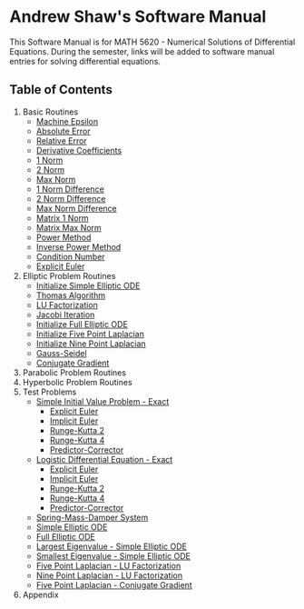 # Andrew Shaw's Software Manual

This Software Manual is for MATH 5620 - Numerical Solutions of Differential Equations. During the semester, links will be added to software manual entries for solving differential equations.

## Table of Contents

1. Basic Routines
    * [Machine Epsilon](https://andrewshaw15.github.io/MATH-5620/HW-1/machine-epsilon)
    * [Absolute Error](https://andrewshaw15.github.io/MATH-5620/HW-1/absolute-error)
    * [Relative Error](https://andrewshaw15.github.io/MATH-5620/HW-1/relative-error)
    * [Derivative Coefficients](https://andrewshaw15.github.io/MATH-5620/HW-2/derivative-coefficients)
    * [1 Norm](https://andrewshaw15.github.io/MATH-5620/HW-2/1-Norm)
    * [2 Norm](https://andrewshaw15.github.io/MATH-5620/HW-2/2-Norm)
    * [Max Norm](https://andrewshaw15.github.io/MATH-5620/HW-2/max-norm)
    * [1 Norm Difference](https://andrewshaw15.github.io/MATH-5620/HW-2/1-Norm-difference)
    * [2 Norm Difference](https://andrewshaw15.github.io/MATH-5620/HW-2/2-Norm-difference)
    * [Max Norm Difference](https://andrewshaw15.github.io/MATH-5620/HW-2/max-norm-difference)
    * [Matrix 1 Norm](https://andrewshaw15.github.io/MATH-5620/HW-3/matrix-1-norm)
    * [Matrix Max Norm](https://andrewshaw15.github.io/MATH-5620/HW-3/matrix-max-norm)
    * [Power Method](https://andrewshaw15.github.io/MATH-5620/HW-3/power-method)
    * [Inverse Power Method](https://andrewshaw15.github.io/MATH-5620/HW-3/inverse-power-method)
    * [Condition Number](https://andrewshaw15.github.io/MATH-5620/HW-3/condition-number)
    * [Explicit Euler](https://andrewshaw15.github.io/MATH-5620/HW-4/explicit-euler)
2. Elliptic Problem Routines
    * [Initialize Simple Elliptic ODE](https://andrewshaw15.github.io/MATH-5620/HW-2/initialize-simple-elliptic-ODE)
    * [Thomas Algorithm](https://andrewshaw15.github.io/MATH-5620/HW-2/thomas-algorithm)
    * [LU Factorization](https://andrewshaw15.github.io/MATH-5620/HW-2/LU-Factorization)
    * [Jacobi Iteration](https://andrewshaw15.github.io/MATH-5620/HW-2/Jacobi-Iteration)
    * [Initialize Full Elliptic ODE](https://andrewshaw15.github.io/MATH-5620/HW-2/initialize-full-elliptic-ODE)
    * [Initialize Five Point Laplacian](https://andrewshaw15.github.io/MATH-5620/HW-3/initialize-five-point-laplacian)
    * [Initialize Nine Point Laplacian](https://andrewshaw15.github.io/MATH-5620/HW-3/initialize-nine-point-laplacian)
    * [Gauss-Seidel](https://andrewshaw15.github.io/MATH-5620/HW-4/gauss-seidel)
    * [Conjugate Gradient](https://andrewshaw15.github.io/MATH-5620/HW-4/conjugate-gradient)
3. Parabolic Problem Routines
4. Hyperbolic Problem Routines
5. Test Problems
    * [Simple Initial Value Problem - Exact](https://andrewshaw15.github.io/MATH-5620/HW-5/simple-IVP-exact)
        * [Explicit Euler](https://andrewshaw15.github.io/MATH-5620/HW-5/simple-IVP-explicit-euler)
        * [Implicit Euler](https://andrewshaw15.github.io/MATH-5620/HW-5/simple-IVP-implicit-euler)
        * [Runge-Kutta 2](https://andrewshaw15.github.io/MATH-5620/HW-5/simple-IVP-RK2)
        * [Runge-Kutta 4](https://andrewshaw15.github.io/MATH-5620/HW-5/simple-IVP-RK4)
        * [Predictor-Corrector](https://andrewshaw15.github.io/MATH-5620/HW-5/simple-IVP-PC)
    * [Logistic Differential Equation - Exact](https://andrewshaw15.github.io/MATH-5620/HW-1/logistic-DE-exact)
        * [Explicit Euler](https://andrewshaw15.github.io/MATH-5620/HW-5/logistic-IVP-explicit-euler)
        * [Implicit Euler](https://andrewshaw15.github.io/MATH-5620/HW-5/logistic-IVP-implicit-euler)
        * [Runge-Kutta 2](https://andrewshaw15.github.io/MATH-5620/HW-5/logistic-IVP-RK2)
        * [Runge-Kutta 4](https://andrewshaw15.github.io/MATH-5620/HW-5/logistic-IVP-RK4)
        * [Predictor-Corrector](https://andrewshaw15.github.io/MATH-5620/HW-5/logistic-IVP-PC)
    * [Spring-Mass-Damper System](https://andrewshaw15.github.io/MATH-5620/HW-1/spring-mass-damper-exact)
    * [Simple Elliptic ODE](https://andrewshaw15.github.io/MATH-5620/HW-2/simple-elliptic-ODE)
    * [Full Elliptic ODE](https://andrewshaw15.github.io/MATH-5620/HW-2/full-elliptic-ODE)
    * [Largest Eigenvalue - Simple Elliptic ODE](https://andrewshaw15.github.io/MATH-5620/HW-3/power-method-simple-elliptic-ODE)
    * [Smallest Eigenvalue - Simple Elliptic ODE](https://andrewshaw15.github.io/MATH-5620/HW-3/inverse-power-method-simple-elliptic-ODE)
    * [Five Point Laplacian - LU Factorization](https://andrewshaw15.github.io/MATH-5620/HW-3/five-point-laplacian-LU-factorization)
    * [Nine Point Laplacian - LU Factorization](https://andrewshaw15.github.io/MATH-5620/HW-3/nine-point-laplacian-LU-factorization)
    * [Five Point Laplacian - Conjugate Gradient](https://andrewshaw15.github.io/MATH-5620/HW-4/five-point-laplacian-conjugate-gradient)
6. Appendix
